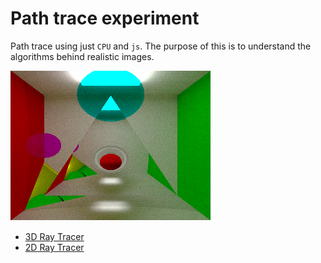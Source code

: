 # Path trace experiment

Path trace using just `CPU` and `js`. The purpose of this is to understand the algorithms behind realistic images.

![](./ray_trace.png)

- [3D Ray Tracer](/index.html)
- [2D Ray Tracer](/index_square.html)
